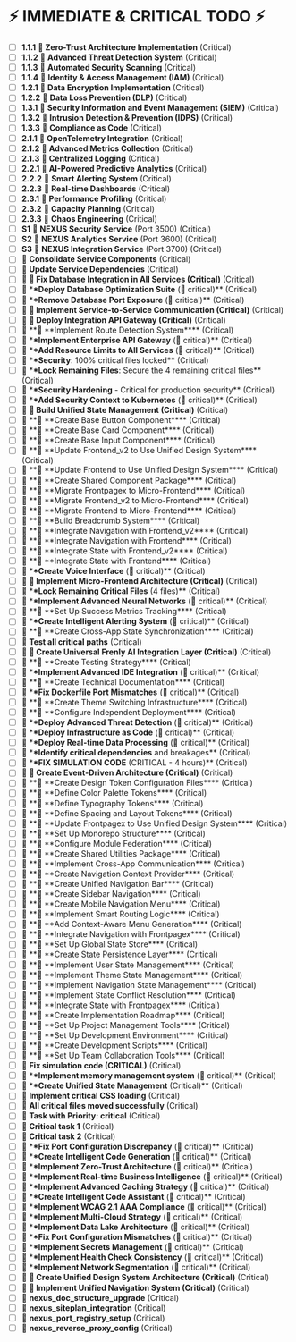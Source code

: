 # ⚡ IMMEDIATE & CRITICAL TODO ⚡

- [ ] **1.1.1** 🔴 **Zero-Trust Architecture Implementation** (Critical)
- [ ] **1.1.2** 🔴 **Advanced Threat Detection System** (Critical)
- [ ] **1.1.3** 🔴 **Automated Security Scanning** (Critical)
- [ ] **1.1.4** 🔴 **Identity & Access Management (IAM)** (Critical)
- [ ] **1.2.1** 🔴 **Data Encryption Implementation** (Critical)
- [ ] **1.2.2** 🔴 **Data Loss Prevention (DLP)** (Critical)
- [ ] **1.3.1** 🔴 **Security Information and Event Management (SIEM)** (Critical)
- [ ] **1.3.2** 🔴 **Intrusion Detection & Prevention (IDPS)** (Critical)
- [ ] **1.3.3** 🔴 **Compliance as Code** (Critical)
- [ ] **2.1.1** 🔴 **OpenTelemetry Integration** (Critical)
- [ ] **2.1.2** 🔴 **Advanced Metrics Collection** (Critical)
- [ ] **2.1.3** 🔴 **Centralized Logging** (Critical)
- [ ] **2.2.1** 🔴 **AI-Powered Predictive Analytics** (Critical)
- [ ] **2.2.2** 🔴 **Smart Alerting System** (Critical)
- [ ] **2.2.3** 🔴 **Real-time Dashboards** (Critical)
- [ ] **2.3.1** 🔴 **Performance Profiling** (Critical)
- [ ] **2.3.2** 🔴 **Capacity Planning** (Critical)
- [ ] **2.3.3** 🔴 **Chaos Engineering** (Critical)
- [ ] **S1** 🔴 **NEXUS Security Service** (Port 3500) (Critical)
- [ ] **S2** 🔴 **NEXUS Analytics Service** (Port 3600) (Critical)
- [ ] **S3** 🔴 **NEXUS Integration Service** (Port 3700) (Critical)
- [ ] 🔴 **Consolidate Service Components** (Critical)
- [ ] 🔴 **Update Service Dependencies** (Critical)
- [ ] 🔴 **🔴 **Fix Database Integration in All Services** (Critical)** (Critical)
- [ ] 🔴 \***\*Deploy Database Optimization Suite** (🔴 critical)\*\* (Critical)
- [ ] 🔴 \***\*Remove Database Port Exposure** (🔴 critical)\*\* (Critical)
- [ ] 🔴 **🔴 **Implement Service-to-Service Communication** (Critical)** (Critical)
- [ ] 🔴 **🔴 **Deploy Integration API Gateway** (Critical)** (Critical)
- [ ] 🔴 **🔴 **Implement Route Detection System\*\*\*\* (Critical)
- [ ] 🔴 \***\*Implement Enterprise API Gateway** (🔴 critical)\*\* (Critical)
- [ ] 🔴 \***\*Add Resource Limits to All Services** (🔴 critical)\*\* (Critical)
- [ ] 🔴 \***\*Security**: 100% critical files locked\*\* (Critical)
- [ ] 🔴 \***\*Lock Remaining Files**: Secure the 4 remaining critical files\*\* (Critical)
- [ ] 🔴 \***\*Security Hardening** - Critical for production security\*\* (Critical)
- [ ] 🔴 \***\*Add Security Context to Kubernetes** (🔴 critical)\*\* (Critical)
- [ ] 🔴 **🔴 **Build Unified State Management** (Critical)** (Critical)
- [ ] 🔴 **🔴 **Create Base Button Component\*\*\*\* (Critical)
- [ ] 🔴 **🔴 **Create Base Card Component\*\*\*\* (Critical)
- [ ] 🔴 **🔴 **Create Base Input Component\*\*\*\* (Critical)
- [ ] 🔴 **🔴 **Update Frontend_v2 to Use Unified Design System\*\*\*\* (Critical)
- [ ] 🔴 **🔴 **Update Frontend to Use Unified Design System\*\*\*\* (Critical)
- [ ] 🔴 **🔴 **Create Shared Component Package\*\*\*\* (Critical)
- [ ] 🔴 **🔴 **Migrate Frontpagex to Micro-Frontend\*\*\*\* (Critical)
- [ ] 🔴 **🔴 **Migrate Frontend_v2 to Micro-Frontend\*\*\*\* (Critical)
- [ ] 🔴 **🔴 **Migrate Frontend to Micro-Frontend\*\*\*\* (Critical)
- [ ] 🔴 **🔴 **Build Breadcrumb System\*\*\*\* (Critical)
- [ ] 🔴 **🔴 **Integrate Navigation with Frontend_v2\*\*\*\* (Critical)
- [ ] 🔴 **🔴 **Integrate Navigation with Frontend\*\*\*\* (Critical)
- [ ] 🔴 **🔴 **Integrate State with Frontend_v2\*\*\*\* (Critical)
- [ ] 🔴 **🔴 **Integrate State with Frontend\*\*\*\* (Critical)
- [ ] 🔴 \***\*Create Voice Interface** (🔴 critical)\*\* (Critical)
- [ ] 🔴 **🔴 **Implement Micro-Frontend Architecture** (Critical)** (Critical)
- [ ] 🔴 \***\*Lock Remaining Critical Files** (4 files)\*\* (Critical)
- [ ] 🔴 \***\*Implement Advanced Neural Networks** (🔴 critical)\*\* (Critical)
- [ ] 🔴 **🔴 **Set Up Success Metrics Tracking\*\*\*\* (Critical)
- [ ] 🔴 \***\*Create Intelligent Alerting System** (🔴 critical)\*\* (Critical)
- [ ] 🔴 **🔴 **Create Cross-App State Synchronization\*\*\*\* (Critical)
- [ ] 🔴 **Test all critical paths** (Critical)
- [ ] 🔴 **🔴 **Create Universal Frenly AI Integration Layer** (Critical)** (Critical)
- [ ] 🔴 **🔴 **Create Testing Strategy\*\*\*\* (Critical)
- [ ] 🔴 \***\*Implement Advanced IDE Integration** (🔴 critical)\*\* (Critical)
- [ ] 🔴 **🔴 **Create Technical Documentation\*\*\*\* (Critical)
- [ ] 🔴 \***\*Fix Dockerfile Port Mismatches** (🔴 critical)\*\* (Critical)
- [ ] 🔴 **🔴 **Create Theme Switching Infrastructure\*\*\*\* (Critical)
- [ ] 🔴 **🔴 **Configure Independent Deployment\*\*\*\* (Critical)
- [ ] 🔴 \***\*Deploy Advanced Threat Detection** (🔴 critical)\*\* (Critical)
- [ ] 🔴 \***\*Deploy Infrastructure as Code** (🔴 critical)\*\* (Critical)
- [ ] 🔴 \***\*Deploy Real-time Data Processing** (🔴 critical)\*\* (Critical)
- [ ] 🔴 \***\*Identify critical dependencies** and breakages\*\* (Critical)
- [ ] 🔴 \***\*FIX SIMULATION CODE** (CRITICAL - 4 hours)\*\* (Critical)
- [ ] 🔴 **🔴 **Create Event-Driven Architecture** (Critical)** (Critical)
- [ ] 🔴 **🔴 **Create Design Token Configuration Files\*\*\*\* (Critical)
- [ ] 🔴 **🔴 **Define Color Palette Tokens\*\*\*\* (Critical)
- [ ] 🔴 **🔴 **Define Typography Tokens\*\*\*\* (Critical)
- [ ] 🔴 **🔴 **Define Spacing and Layout Tokens\*\*\*\* (Critical)
- [ ] 🔴 **🔴 **Update Frontpagex to Use Unified Design System\*\*\*\* (Critical)
- [ ] 🔴 **🔴 **Set Up Monorepo Structure\*\*\*\* (Critical)
- [ ] 🔴 **🔴 **Configure Module Federation\*\*\*\* (Critical)
- [ ] 🔴 **🔴 **Create Shared Utilities Package\*\*\*\* (Critical)
- [ ] 🔴 **🔴 **Implement Cross-App Communication\*\*\*\* (Critical)
- [ ] 🔴 **🔴 **Create Navigation Context Provider\*\*\*\* (Critical)
- [ ] 🔴 **🔴 **Create Unified Navigation Bar\*\*\*\* (Critical)
- [ ] 🔴 **🔴 **Create Sidebar Navigation\*\*\*\* (Critical)
- [ ] 🔴 **🔴 **Create Mobile Navigation Menu\*\*\*\* (Critical)
- [ ] 🔴 **🔴 **Implement Smart Routing Logic\*\*\*\* (Critical)
- [ ] 🔴 **🔴 **Add Context-Aware Menu Generation\*\*\*\* (Critical)
- [ ] 🔴 **🔴 **Integrate Navigation with Frontpagex\*\*\*\* (Critical)
- [ ] 🔴 **🔴 **Set Up Global State Store\*\*\*\* (Critical)
- [ ] 🔴 **🔴 **Create State Persistence Layer\*\*\*\* (Critical)
- [ ] 🔴 **🔴 **Implement User State Management\*\*\*\* (Critical)
- [ ] 🔴 **🔴 **Implement Theme State Management\*\*\*\* (Critical)
- [ ] 🔴 **🔴 **Implement Navigation State Management\*\*\*\* (Critical)
- [ ] 🔴 **🔴 **Implement State Conflict Resolution\*\*\*\* (Critical)
- [ ] 🔴 **🔴 **Integrate State with Frontpagex\*\*\*\* (Critical)
- [ ] 🔴 **🔴 **Create Implementation Roadmap\*\*\*\* (Critical)
- [ ] 🔴 **🔴 **Set Up Project Management Tools\*\*\*\* (Critical)
- [ ] 🔴 **🔴 **Set Up Development Environment\*\*\*\* (Critical)
- [ ] 🔴 **🔴 **Create Development Scripts\*\*\*\* (Critical)
- [ ] 🔴 **🔴 **Set Up Team Collaboration Tools\*\*\*\* (Critical)
- [ ] 🔴 **Fix simulation code (CRITICAL)** (Critical)
- [ ] 🔴 \***\*Implement memory management system** (🔴 critical)\*\* (Critical)
- [ ] 🔴 \***\*Create Unified State Management** (Critical)\*\* (Critical)
- [ ] 🔴 **Implement critical CSS loading** (Critical)
- [ ] 🔴 **All critical files moved successfully** (Critical)
- [ ] 🔴 **Task with **Priority**: critical** (Critical)
- [ ] 🔴 **Critical task 1** (Critical)
- [ ] 🔴 **Critical task 2** (Critical)
- [ ] 🔴 \***\*Fix Port Configuration Discrepancy** (🔴 critical)\*\* (Critical)
- [ ] 🔴 \***\*Create Intelligent Code Generation** (🔴 critical)\*\* (Critical)
- [ ] 🔴 \***\*Implement Zero-Trust Architecture** (🔴 critical)\*\* (Critical)
- [ ] 🔴 \***\*Implement Real-time Business Intelligence** (🔴 critical)\*\* (Critical)
- [ ] 🔴 \***\*Implement Advanced Caching Strategy** (🔴 critical)\*\* (Critical)
- [ ] 🔴 \***\*Create Intelligent Code Assistant** (🔴 critical)\*\* (Critical)
- [ ] 🔴 \***\*Implement WCAG 2.1 AAA Compliance** (🔴 critical)\*\* (Critical)
- [ ] 🔴 \***\*Implement Multi-Cloud Strategy** (🔴 critical)\*\* (Critical)
- [ ] 🔴 \***\*Implement Data Lake Architecture** (🔴 critical)\*\* (Critical)
- [ ] 🔴 \***\*Fix Port Configuration Mismatches** (🔴 critical)\*\* (Critical)
- [ ] 🔴 \***\*Implement Secrets Management** (🔴 critical)\*\* (Critical)
- [ ] 🔴 \***\*Implement Health Check Consistency** (🔴 critical)\*\* (Critical)
- [ ] 🔴 \***\*Implement Network Segmentation** (🔴 critical)\*\* (Critical)
- [ ] 🔴 **🔴 **Create Unified Design System Architecture** (Critical)** (Critical)
- [ ] 🔴 **🔴 **Implement Unified Navigation System** (Critical)** (Critical)
- [ ] 🔴 **nexus_doc_structure_upgrade** (Critical)
- [ ] 🔴 **nexus_siteplan_integration** (Critical)
- [ ] 🔴 **nexus_port_registry_setup** (Critical)
- [ ] 🔴 **nexus_reverse_proxy_config** (Critical)
